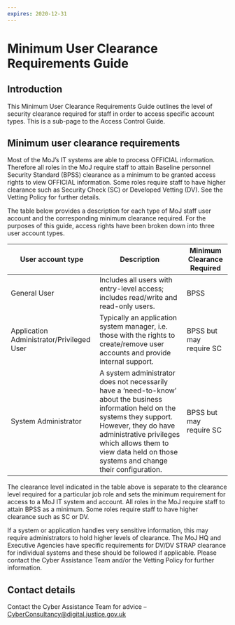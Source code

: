 ```yaml
---
expires: 2020-12-31
---
```

# Minimum User Clearance Requirements Guide

## Introduction

This Minimum User Clearance Requirements Guide outlines the level of security clearance required
for staff in order to access specific account types. This is a sub-page to the Access Control Guide.

## Minimum user clearance requirements

Most of the MoJ’s IT systems are able to process OFFICIAL information. Therefore all roles in the MoJ
require staff to attain Baseline personnel Security Standard (BPSS) clearance as a minimum to be
granted access rights to view OFFICIAL information. Some roles require staff to have higher
clearance such as Security Check (SC) or Developed Vetting (DV). See the Vetting Policy for further
details.

The table below provides a description for each type of MoJ staff user account and the
corresponding minimum clearance required. For the purposes of this guide, access rights have been
broken down into three user account types.

| User account type | Description | Minimum Clearance Required |
| --- | --- | --- |
| General User | Includes all users with entry-level access; includes read/write and read-only users. | BPSS |
| Application Administrator/Privileged User | Typically an application system manager, i.e. those with the rights to create/remove user accounts and provide internal support. | BPSS but may require SC |
| System Administrator | A system administrator does not necessarily have a ‘need-to-know’ about the business information held on the systems they support. However, they do have administrative privileges which allows them to view data held on those systems and change their configuration. | BPSS but may require SC |

The clearance level indicated in the table above is separate to the clearance level required for a particular job role and sets the minimum requirement for access to a MoJ IT system and account. All roles in the MoJ require staff to attain BPSS as a minimum. Some roles require staff to have higher clearance such as SC or DV.

If a system or application handles very sensitive information, this may require administrators to hold higher levels of clearance. The MoJ HQ and Executive Agencies have specific requirements for DV/DV STRAP clearance for individual systems and these should be followed if applicable. Please contact the Cyber Assistance Team and/or the Vetting Policy for further information.

## Contact details

Contact the Cyber Assistance Team for advice – [CyberConsultancy@digital.justice.gov.uk](mailto:CyberConsultancy@digital.justice.gov.uk)

